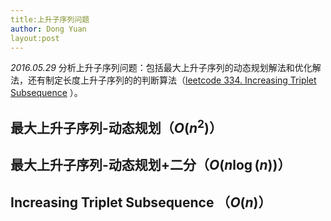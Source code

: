 ```yaml
---
title:上升子序列问题
author: Dong Yuan
layout:post
---
```

_2016.05.29_
分析上升子序列问题：包括最大上升子序列的动态规划解法和优化解法，还有制定长度上升子序列的的判断算法（[leetcode 334. Increasing Triplet Subsequence][1] ）。


## 最大上升子序列-动态规划（$O(n^2)$）

## 最大上升子序列-动态规划+二分（$O(n\log(n))$）

## Increasing Triplet Subsequence （$O(n)$）


<script type="text/javascript" src="https://cdn.mathjax.org/mathjax/latest/MathJax.js?config=TeX-AMS_HTML"></script>

[1]:https://leetcode.com/problems/increasing-triplet-subsequence/